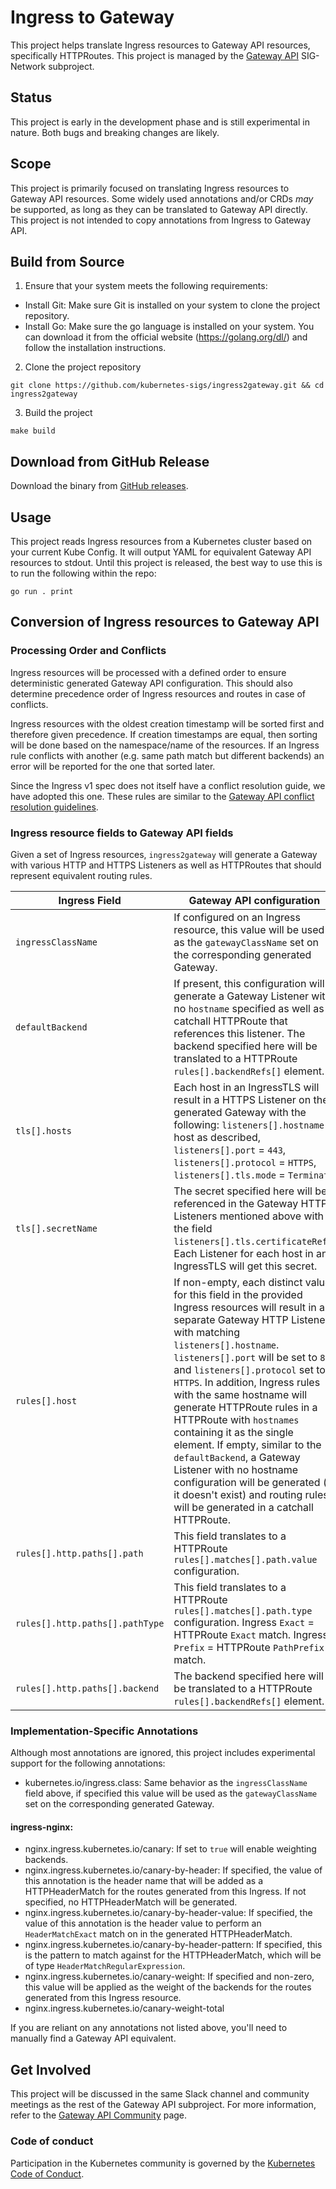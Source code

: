 # Ingress to Gateway

This project helps translate Ingress resources to Gateway API resources,
specifically HTTPRoutes. This project is managed by the [Gateway
API](https://gateway-api.sigs.k8s.io/) SIG-Network subproject.

## Status

This project is early in the development phase and is still experimental in
nature. Both bugs and breaking changes are likely.

## Scope

This project is primarily focused on translating Ingress resources to Gateway
API resources. Some widely used annotations and/or CRDs _may_ be supported, as
long as they can be translated to Gateway API directly. This project is not
intended to copy annotations from Ingress to Gateway API.

## Build from Source

1. Ensure that your system meets the following requirements:
- Install Git: Make sure Git is installed on your system to clone the project repository.
- Install Go: Make sure the go language is installed on your system. You can download it from the official website (https://golang.org/dl/) and follow the installation instructions.

2. Clone the project repository
```shell
git clone https://github.com/kubernetes-sigs/ingress2gateway.git && cd ingress2gateway
```

3. Build the project
```shell
make build
```

## Download from GitHub Release

Download the binary from <a  href ="https://github.com/kubernetes-sigs/ingress2gateway/releases">GitHub releases</a>. 

## Usage

This project reads Ingress resources from a Kubernetes cluster based on your
current Kube Config. It will output YAML for equivalent Gateway API resources
to stdout. Until this project is released, the best way to use this is to run
the following within the repo:

```
go run . print
```

## Conversion of Ingress resources to Gateway API

### Processing Order and Conflicts

Ingress resources will be processed with a defined order to ensure deterministic generated Gateway API configuration.
This should also determine precedence order of Ingress resources and routes in case of conflicts.

Ingress resources with the oldest creation timestamp will be sorted first and therefore given precedence.
If creation timestamps are equal, then sorting will be done based on the namespace/name of the resources.
If an Ingress rule conflicts with another (e.g. same path match but different backends) an error will be reported for the one that sorted later.

Since the Ingress v1 spec does not itself have a conflict resolution guide, we have adopted this one.
These rules are similar to the [Gateway API conflict resolution guidelines](https://gateway-api.sigs.k8s.io/concepts/guidelines/#conflicts).

### Ingress resource fields to Gateway API fields

Given a set of Ingress resources, `ingress2gateway` will generate a Gateway with various HTTP and HTTPS Listeners as well as HTTPRoutes that should represent equivalent routing rules.

| Ingress Field | Gateway API configuration |
|---------------|---------------------------|
| `ingressClassName` | If configured on an Ingress resource, this value will be used as the `gatewayClassName` set on the corresponding generated Gateway. |
| `defaultBackend` | If present, this configuration will generate a Gateway Listener with no `hostname` specified as well as a catchall HTTPRoute that references this listener. The backend specified here will be translated to a HTTPRoute `rules[].backendRefs[]` element. |
| `tls[].hosts` | Each host in an IngressTLS will result in a HTTPS Listener on the generated Gateway with the following: `listeners[].hostname` = host as described, `listeners[].port` = `443`, `listeners[].protocol` = `HTTPS`, `listeners[].tls.mode` = `Terminate` |
| `tls[].secretName` | The secret specified here will be referenced in the Gateway HTTPS Listeners mentioned above with the field `listeners[].tls.certificateRefs`. Each Listener for each host in an IngressTLS will get this secret. |
| `rules[].host` | If non-empty, each distinct value for this field in the provided Ingress resources will result in a separate Gateway HTTP Listener with matching `listeners[].hostname`. `listeners[].port` will be set to `80` and `listeners[].protocol` set to `HTTPS`. In addition, Ingress rules with the same hostname will generate HTTPRoute rules in a HTTPRoute with `hostnames` containing it as the single element. If empty, similar to the `defaultBackend`, a Gateway Listener with no hostname configuration will be generated (if it doesn't exist) and routing rules will be generated in a catchall HTTPRoute. |
| `rules[].http.paths[].path` | This field translates to a HTTPRoute `rules[].matches[].path.value` configuration. |
| `rules[].http.paths[].pathType` | This field translates to a HTTPRoute `rules[].matches[].path.type` configuration. Ingress `Exact` = HTTPRoute `Exact` match. Ingress `Prefix` = HTTPRoute `PathPrefix` match. |
| `rules[].http.paths[].backend` | The backend specified here will be translated to a HTTPRoute `rules[].backendRefs[]` element. |

### Implementation-Specific Annotations

Although most annotations are ignored, this project includes experimental
support for the following annotations:

* kubernetes.io/ingress.class: Same behavior as the `ingressClassName` field above, if specified this value will be used as the `gatewayClassName` set on the corresponding generated Gateway.

#### ingress-nginx:

* nginx.ingress.kubernetes.io/canary: If set to `true` will enable weighting backends.
* nginx.ingress.kubernetes.io/canary-by-header: If specified, the value of this annotation is the header name that will be added as a HTTPHeaderMatch for the routes generated from this Ingress. If not specified, no HTTPHeaderMatch will be generated.
* nginx.ingress.kubernetes.io/canary-by-header-value: If specified, the value of this annotation is the header value to perform an `HeaderMatchExact` match on in the generated HTTPHeaderMatch.
* nginx.ingress.kubernetes.io/canary-by-header-pattern: If specified, this is the  pattern to match against for the HTTPHeaderMatch, which will be of type `HeaderMatchRegularExpression`.
* nginx.ingress.kubernetes.io/canary-weight: If specified and non-zero, this value will be applied as the weight of the backends for the routes generated from this Ingress resource.
* nginx.ingress.kubernetes.io/canary-weight-total

If you are reliant on any annotations not listed above, you'll need to manually
find a Gateway API equivalent.

## Get Involved

This project will be discussed in the same Slack channel and community meetings
as the rest of the Gateway API subproject. For more information, refer to the
[Gateway API Community](https://gateway-api.sigs.k8s.io/contributing/) page.

### Code of conduct

Participation in the Kubernetes community is governed by the [Kubernetes Code of
Conduct](code-of-conduct.md).

[owners]: https://git.k8s.io/community/contributors/guide/owners.md
[Creative Commons 4.0]: https://git.k8s.io/website/LICENSE
